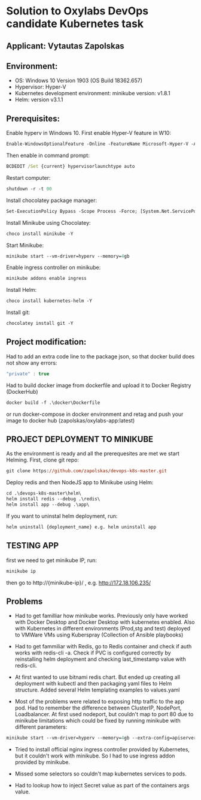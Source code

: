 # Solution to Oxylabs DevOps candidate Kubernetes task

## Applicant: Vytautas Zapolskas

## Environment:

- OS: Windows 10 Version 1903 (OS Build 18362.657)
- Hypervisor: Hyper-V
- Kubernetes development environment: minikube version: v1.8.1
- Helm: version v3.1.1

## Prerequisites:

Enable hyperv in Windows 10. First enable Hyper-V feature in W10:

```ps
Enable-WindowsOptionalFeature -Online -FeatureName Microsoft-Hyper-V -All
```

Then enable in command prompt:

```cmd
BCDEDIT /Set {current} hypervisorlaunchtype auto
```

Restart computer:

```ps
shutdown -r -t 00
```

Install chocolatey package manager:

```ps
Set-ExecutionPolicy Bypass -Scope Process -Force; [System.Net.ServicePointManager]::SecurityProtocol = [System.Net.ServicePointManager]::SecurityProtocol -bor 3072; iex ((New-Object System.Net.WebClient).DownloadString('https://chocolatey.org/install.ps1'))
```

Install Minikube using Chocolatey:

```ps
choco install minikube -Y
```

Start Minikube:

```ps
minikube start --vm-driver=hyperv --memory=4gb
```

Enable ingress controller on minikube:

```ps
minikube addons enable ingress
```

Install Helm:

```ps
choco install kubernetes-helm -Y
```

Install git:

```ps
chocolatey install git -Y
```

## Project modification:

Had to add an extra code line to the package json, so that docker build does not show any errors:

```js
"private" : true
```

Had to build docker image from dockerfile and upload it to Docker Registry (DockerHub)

```ps
docker build -f .\docker\Dockerfile
```

or run docker-compose in docker environment and retag and push your image to docker hub (zapolskas/oxylabs-app:latest)

## PROJECT DEPLOYMENT TO MINIKUBE

As the environment is ready and all the prerequesites are met we start Helming. First, clone git repo:

```ps
git clone https://github.com/zapolskas/devops-k8s-master.git
```

Deploy redis and then NodeJS app to Minikube using Helm:

```ps
cd .\devops-k8s-master\helm\
helm install redis --debug .\redis\
helm install app --debug .\app\
```

If you want to uninstal helm deployment, run:

```ps
helm uninstall {deployment_name} e.g. helm uninstall app
```

## TESTING APP

first we need to get minikube IP, run:

```ps
minikube ip
```

then go to http://{minikube-ip}/ , e.g. http://172.18.106.235/

## Problems

- Had to get familliar how minikube works. Previously only have worked with Docker Desktop and Docker Desktop with kubernetes enabled. Also with Kubernetes in different environments (Prod,stg and test) deployed to VMWare VMs using Kuberspray (Collection of Ansible playbooks)

- Had to get fammiliar with Redis, go to Redis container and check if auth works with redis-cli -a. Check if PVC is configured correctly by reinstalling helm deployment and checking last_timestamp value with redis-cli.

- At first wanted to use bitnami redis chart. But ended up creating all deployment with kubectl and then packaging yaml files to Helm structure. Added several Helm templating examples to values.yaml

- Most of the problems were related to exposing http traffic to the app pod. Had to remember the difference between ClusterIP, NodePort, Loadbalancer. At first used nodeport, but couldn't map to port 80 due to minikube limitations which could be fixed by running minikube with different parameters:

```ps
minikube start --vm-driver=hyperv --memory=4gb --extra-config=apiserver.service-node-port-range=1-65535
```

- Tried to install official nginx ingress controller provided by Kubernetes, but it couldn't work with minikube. So I had to use ingress addon provided by minikube.

- Missed some selectors so couldn't map kubernetes services to pods.

- Had to lookup how to inject Secret value as part of the containers args value.
